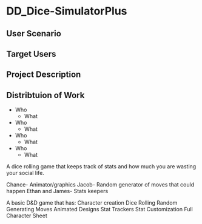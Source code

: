 # DD_Dice-SimulatorPlus

## User Scenario

## Target Users

## Project Description

## Distribtuion of Work
+ Who
  - What
+ Who
  - What
+ Who
  - What
+ Who
  - What

A dice rolling game that keeps track of stats and how much you are wasting your social life. 

Chance- Animator/graphics
Jacob- Random generator of moves that could happen
Ethan and James- Stats keepers 

A basic D&D game that has:
Character creation
Dice Rolling
Random Generating Moves
Animated Designs
Stat Trackers
Stat Customization
Full Character Sheet
